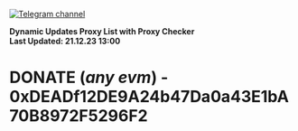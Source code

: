 [![Telegram channel](https://img.shields.io/endpoint?url=https://runkit.io/damiankrawczyk/telegram-badge/branches/master?url=https://t.me/n4z4v0d)](https://t.me/n4z4v0d) 

**Dynamic Updates Proxy List with Proxy Checker**  
**Last Updated: 21.12.23 13:00**

# DONATE (_any evm_) - 0xDEADf12DE9A24b47Da0a43E1bA70B8972F5296F2
